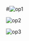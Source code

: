 #![op1](https://github.com/NandakishorG23/Day4Task/assets/142422926/f94412e6-455a-464e-a8e2-d6fe013b414b)

![op2](https://github.com/NandakishorG23/Day4Task/assets/142422926/901159d2-b4ca-453b-82de-02b174853e7e)


![op3](https://github.com/NandakishorG23/Day4Task/assets/142422926/0f44f081-7316-4a7b-86f0-3a279258095f)
